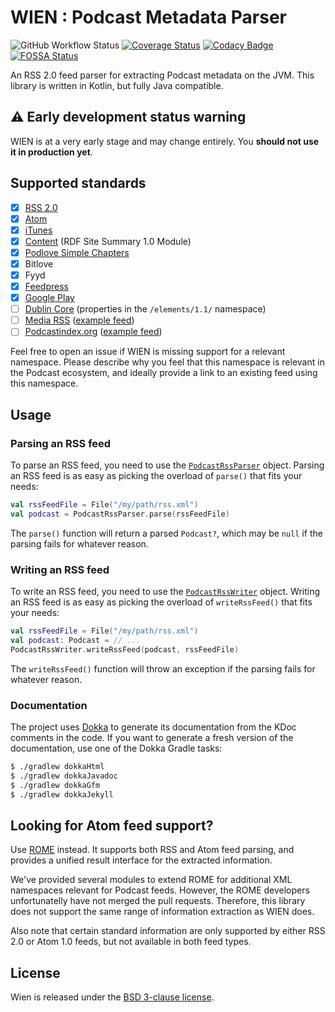 # WIEN : Podcast Metadata Parser

![GitHub Workflow Status](https://img.shields.io/github/workflow/status/mpgirro/wien/Buildbot)
[![Coverage Status](https://coveralls.io/repos/github/mpgirro/wien/badge.svg?branch=master)](https://coveralls.io/github/mpgirro/wien?branch=master)
[![Codacy Badge](https://api.codacy.com/project/badge/Grade/66d3c5df2fbf4c9aaabe66e52a847cdd)](https://www.codacy.com/app/mpgirro/wien?utm_source=github.com&amp;utm_medium=referral&amp;utm_content=mpgirro/wien&amp;utm_campaign=Badge_Grade)
[![FOSSA Status](https://app.fossa.com/api/projects/git%2Bgithub.com%2Fmpgirro%2Fwien.svg?type=shield)](https://app.fossa.com/projects/git%2Bgithub.com%2Fmpgirro%2Fwien?ref=badge_shield)

An RSS 2.0 feed parser for extracting Podcast metadata on the JVM. This library is written in Kotlin, but fully Java compatible.

## ⚠️ Early development status warning

WIEN is at a very early stage and may change entirely. You __should not use it in production yet__.

## Supported standards

- [x] [RSS 2.0](http://www.rssboard.org/rss-2-0)
- [x] [Atom](https://tools.ietf.org/html/rfc4287)
- [x] [iTunes](https://help.apple.com/itc/podcasts_connect/#/itcb54353390)
- [x] [Content](http://web.resource.org/rss/1.0/modules/content/) (RDF Site Summary 1.0 Module)
- [x] [Podlove Simple Chapters](https://podlove.org/simple-chapters/)
- [x] Bitlove
- [x] Fyyd
- [x] [Feedpress](https://feed.press/xmlns)
- [x] [Google Play](https://developers.google.com/search/reference/podcast/rss-feed)
- [ ] [Dublin Core](http://purl.org/dc/elements/1.1/) (properties in the `/elements/1.1/` namespace)
- [ ] [Media RSS](http://www.rssboard.org/media-rss) ([example feed](https://gist.github.com/misener/7dd9b587b468aea1ae5a))
- [ ] [Podcastindex.org](https://github.com/Podcastindex-org/podcast-namespace) ([example feed](https://github.com/Podcastindex-org/podcast-namespace/blob/main/example.xml))

Feel free to open an issue if WIEN is missing support for a relevant namespace. Please describe why you feel that this namespace is relevant in the Podcast ecosystem, and ideally provide a link to an existing feed using this namespace.

## Usage

### Parsing an RSS feed

To parse an RSS feed, you need to use the [`PodcastRssParser`](src/main/kotlin/io/hemin/wien/PodcastRssParser.kt) object.
Parsing an RSS feed is as easy as picking the overload of `parse()` that fits your needs:

```kotlin
val rssFeedFile = File("/my/path/rss.xml")
val podcast = PodcastRssParser.parse(rssFeedFile)
```

The `parse()` function will return a parsed `Podcast?`, which may be `null` if the parsing fails for whatever reason.

### Writing an RSS feed

To write an RSS feed, you need to use the [`PodcastRssWriter`](src/main/kotlin/io/hemin/wien/PodcastRssWriter.kt) object.
Writing an RSS feed is as easy as picking the overload of `writeRssFeed()` that fits your needs:

```kotlin
val rssFeedFile = File("/my/path/rss.xml")
val podcast: Podcast = // ...
PodcastRssWriter.writeRssFeed(podcast, rssFeedFile)
```

The `writeRssFeed()` function will throw an exception if the parsing fails for whatever reason.

### Documentation

The project uses [Dokka](https://github.com/Kotlin/dokka) to generate its documentation from the KDoc comments in the code. If you want to generate a fresh version of the documentation, use one of the Dokka Gradle tasks:

```bash
$ ./gradlew dokkaHtml
$ ./gradlew dokkaJavadoc
$ ./gradlew dokkaGfm
$ ./gradlew dokkaJekyll
```

## Looking for Atom feed support?

Use [ROME](https://github.com/rometools/rome) instead. It supports both RSS and Atom feed parsing, and provides a unified result interface for the extracted information.

We've provided several modules to extend ROME for additional XML namespaces relevant for Podcast feeds. However, the ROME developers unfortunatelly have not merged the pull requests. Therefore, this library does not support the same range of information extraction as WIEN does.

Also note that certain standard information are only supported by either RSS 2.0 or Atom 1.0 feeds, but not available in both feed types.

## License

Wien is released under the [BSD 3-clause license](LICENSE).

